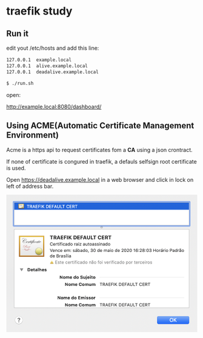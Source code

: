 traefik study
===

Run it
---
edit yout /etc/hosts and add this line:

```
127.0.0.1  example.local
127.0.0.1  alive.example.local
127.0.0.1  deadalive.example.local
```

```bash
$ ./run.sh
```

open:

http://example.local:8080/dashboard/

Using ACME(Automatic Certificate Management Environment)
---

Acme is a https api to request certificates fom a <b>CA</b> using a json crontract.

If none of certificate is congured in traefik, a defauls selfsign root certificate is used.

Open https://deadalive.example.local in a web browser and click in lock on left of address bar.

![default certificate](default-cert.png)


